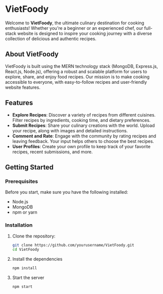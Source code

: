 # VietFoody

Welcome to **VietFoody**, the ultimate culinary destination for cooking enthusiasts! Whether you're a beginner or an experienced chef, our full-stack website is designed to inspire your cooking journey with a diverse collection of delicious and authentic recipes.

## About VietFoody

VietFoody is built using the MERN technology stack (MongoDB, Express.js, React.js, Node.js), offering a robust and scalable platform for users to explore, share, and enjoy food recipes. Our mission is to make cooking accessible to everyone, with easy-to-follow recipes and user-friendly website features.

## Features

- **Explore Recipes**: Discover a variety of recipes from different cuisines. Filter recipes by ingredients, cooking time, and dietary preferences.
- **Submit Recipes**: Share your culinary creations with the world. Upload your recipe, along with images and detailed instructions.
- **Comment and Rate**: Engage with the community by rating recipes and leaving feedback. Your input helps others to choose the best recipes.
- **User Profiles**: Create your own profile to keep track of your favorite recipes, recent submissions, and more.

## Getting Started

### Prerequisites

Before you start, make sure you have the following installed:
- Node.js
- MongoDB
- npm or yarn

### Installation

1. Clone the repository:
   ```bash
   git clone https://github.com/yourusername/VietFoody.git
   cd VietFoody
   ```
2. Install the dependencies
   ```bash
   npm install
   ```
3. Start the server
   ```bash
   npm start
   ```
